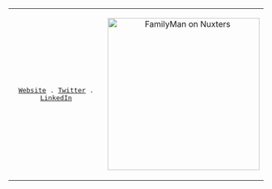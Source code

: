 <table>
  <tr>
    <td>
      <p align="center">
        <samp>
          <a href="https://flookbook.com">Website</a> .
          <a href="https://twitter.com/JulianVueColes">Twitter</a> .
          <a href="https://linkedin.com/in/julian-coles-borg-solutions/">LinkedIn</a>
        </samp>
      </p>
    </td>
    <td>
      <p align="center">
        <a href="https://nuxters.nuxt.com/familyman"><img src="https://nuxters.nuxt.com/__og-image__/image/FamilyMan/og.png" alt="FamilyMan on Nuxters" width="300" /></a>
      </p>
    </td>
  </tr>
</table>
